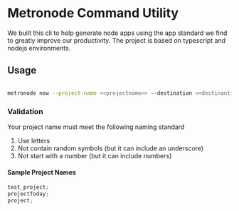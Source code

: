 # Metronode Command Utility

We built this cli to help generate node apps using the app standard we find to greatly improve our productivity. The project is based on typescript and nodejs environments.

## Usage

```bash

metronode new --project-name <<projectname>> --destination <<destinantion>>

```

### Validation

Your project name must meet the following naming standard

1. Use letters
2. Not contain random symbols (but it can include an underscore)
3. Not start with a number (but it can include numbers)

#### Sample Project Names

```js
test_project;
projectToday;
project;
```
